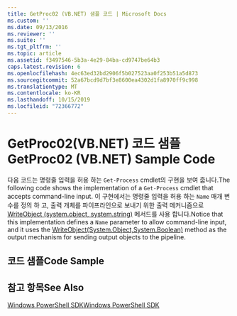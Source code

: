 ```yaml
---
title: GetProc02 (VB.NET) 샘플 코드 | Microsoft Docs
ms.custom: ''
ms.date: 09/13/2016
ms.reviewer: ''
ms.suite: ''
ms.tgt_pltfrm: ''
ms.topic: article
ms.assetid: f3497546-5b3a-4e29-84ba-cd9747be64b3
caps.latest.revision: 6
ms.openlocfilehash: 4ec63ed32bd2906f5b027523aa0f253b51a5d873
ms.sourcegitcommit: 52a67bcd9d7bf3e8600ea4302d1fa8970ff9c998
ms.translationtype: MT
ms.contentlocale: ko-KR
ms.lasthandoff: 10/15/2019
ms.locfileid: "72366772"
---
```

# <a name="getproc02-vbnet-sample-code"></a><span data-ttu-id="6ef41-102">GetProc02(VB.NET) 코드 샘플</span><span class="sxs-lookup"><span data-stu-id="6ef41-102">GetProc02 (VB.NET) Sample Code</span></span>

<span data-ttu-id="6ef41-103">다음 코드는 명령줄 입력을 허용 하는 `Get-Process` cmdlet의 구현을 보여 줍니다.</span><span class="sxs-lookup"><span data-stu-id="6ef41-103">The following code shows the implementation of a `Get-Process` cmdlet that accepts command-line input.</span></span> <span data-ttu-id="6ef41-104">이 구현에서는 명령줄 입력을 허용 하는 `Name` 매개 변수를 정의 하 고, 출력 개체를 파이프라인으로 보내기 위한 출력 메커니즘으로 [WriteObject (system.object, system.string)](/dotnet/api/system.management.automation.cmdlet.writeobject?view=pscore-6.2.0#System_Management_Automation_Cmdlet_WriteObject_System_Object_System_Boolean_) 메서드를 사용 합니다.</span><span class="sxs-lookup"><span data-stu-id="6ef41-104">Notice that this implementation defines a `Name` parameter to allow command-line input, and it uses the [WriteObject(System.Object,System.Boolean)](/dotnet/api/system.management.automation.cmdlet.writeobject?view=pscore-6.2.0#System_Management_Automation_Cmdlet_WriteObject_System_Object_System_Boolean_) method as the output mechanism for sending output objects to the pipeline.</span></span>

## <a name="code-sample"></a><span data-ttu-id="6ef41-105">코드 샘플</span><span class="sxs-lookup"><span data-stu-id="6ef41-105">Code Sample</span></span>

<!-- TODO!!!: review snippet reference  [!CODE [Msh_samplesgetproc02#getproc02vball](Msh_samplesgetproc02#getproc02vball)]  -->

## <a name="see-also"></a><span data-ttu-id="6ef41-106">참고 항목</span><span class="sxs-lookup"><span data-stu-id="6ef41-106">See Also</span></span>

[<span data-ttu-id="6ef41-107">Windows PowerShell SDK</span><span class="sxs-lookup"><span data-stu-id="6ef41-107">Windows PowerShell SDK</span></span>](../windows-powershell-reference.md)
